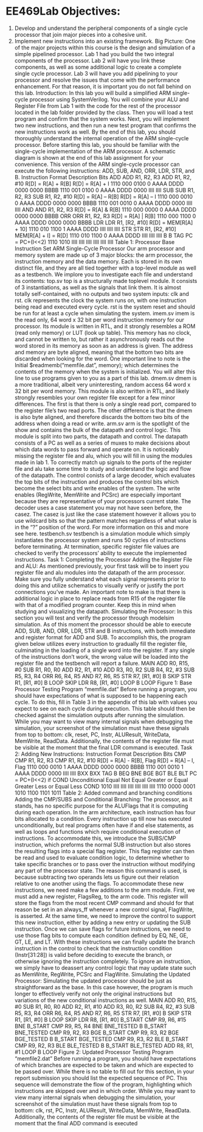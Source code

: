 # EE469Lab Objectives:
1. Develop and understand the peripheral components of a single cycle processor that join major
pieces into a cohesive unit.
2. Implement new instructions into an existing framework.
Big Picture:
One of the major projects within this course is the design and simulation of a simple pipelined
processor. Lab 1 had you build the two integral components of the processor. Lab 2 will have you link
these components, as well as some additional logic to create a complete single cycle processor. Lab 3
will have you add pipelining to your processor and resolve the issues that come with the performance
enhancement. For that reason, it is important you do not fall behind on this lab.
Introduction:
In this lab you will build a simplified ARM single-cycle processor using SystemVerilog. You will
combine your ALU and Register File from Lab 1 with the code for the rest of the processor located in
the lab folder provided by the class. Then you will load a test program and confirm that the system
works. Next, you will implement two new instructions, and then run a new test program that confirms
the new instructions work as well. By the end of this lab, you should thoroughly understand the internal
operation of the ARM single-cycle processor.
Before starting this lab, you should be familiar with the single-cycle implementation of the ARM
processor. A schematic diagram is shown at the end of this lab assignment for your convenience. This
version of the ARM single-cycle processor can execute the following instructions: ADD, SUB, AND,
ORR, LDR, STR, and B.
Instruction Format Description Bits
ADD ADD R1, R2, R3
ADD R1, R2, #10
R[D] = R[A] + R[B]
R[D] = R[A] + I
1110 000 0100 0 AAAA DDDD 0000 0000 BBBB
1110 001 0100 0 AAAA DDDD 0000 IIII IIII
SUB SUB R1, R2, R3
SUB R1, R2, #10
R[D] = R[A] – R[B]
R[D] = R[A] – I
1110 000 0010 0 AAAA DDDD 0000 0000 BBBB
1110 001 0010 0 AAAA DDDD 0000 IIII IIII
AND AND R1, R2, R3 R[D] = R[A] & R[B] 1110 000 0000 0 AAAA DDDD 0000 0000 BBBB
ORR ORR R1, R2, R3 R[D] = R[A] | R[B] 1110 000 1100 0 AAAA DDDD 0000 0000 BBBB
LDR LDR R1, [R2, #10] R[D] = MEM[R[A] + 10] 1110 010 1100 1 AAAA DDDD IIII IIII IIII
STR STR R1, [R2, #10] MEM[R[A] + I] = R[D] 1110 010 1100 0 AAAA DDDD IIII IIII IIII
B B TAG PC = PC+(I<<2) 1110 1010 IIII IIII IIII IIII IIII IIII
Table 1: Processor Base Instruction Set
ARM Single-Cycle Processor
Our arm processor and memory system are made up of 3 major blocks: the arm processor, the
instruction memory and the data memory. Each is stored in its own distinct file, and they are all
tied together with a top-level module as well as a testbench. We implore you to investigate each
file and understand its contents:
top.sv
top is a structurally made toplevel module. It consists of 3 instantiations, as well as the signals that
link them. It is almost totally self-contained, with no outputs and two system inputs: clk and rst. clk
represents the clock the system runs on, with one instruction being read and executed every cycle.
rst is the system reset and should be run for at least a cycle when simulating the system.
imem.sv
imem is the read only, 64 word x 32 bit per word instruction memory for our processor. Its module
is written in RTL, and it strongly resembles a ROM (read only memory) or LUT (look up table).
This memory has no clock, and cannot be written to, but rather it asynchronously reads out the
word stored in its memory as soon as an address is given. The address and memory are byte aligned,
meaning that the bottom two bits are discarded when looking for the word. One important line to
note is the
Initial $readmemb(“memfile.dat”, memory);
which determines the contents of the memory when the system is initialized. You will alter this
line to use programs given to you as a part of this lab.
dmem.sv
dmem is a more traditional, albeit very uninteresting, random access 64 word x 32 bit per word
memory. This module is also written in RTL, and likely strongly resembles your own register file
except for a few minor differences. The first is that there is only a single read port, compared to the
register file’s two read ports. The other difference is that the dmem is also byte aligned, and
therefore discards the bottom two bits of the address when doing a read or write.
arm.sv
arm is the spotlight of the show and contains the bulk of the datapath and control logic. This module
is split into two parts, the datapath and control.
The datapath consists of a PC as well as a series of muxes to make decisions about which data
words to pass forward and operate on. It is noticeably missing the register file and alu, which you
will fill in using the modules made in lab 1. To correctly match up signals to the ports of the register
file and alu take some time to study and understand the logic and flow of the datapath.
The control conists of a large decoder, which evaluates the top bits of the instruction and produces
the control bits which become the select bits and write enables of the system. The write enables
(RegWrite, MemWrite and PCSrc) are especially important because they are representative of your
processors current state.
The decoder uses a case statement you may not have seen before, the casez. The casez is just like
the case statement however it allows you to use wildcard bits so that the pattern matches regardless
of what value is in the “?” position of the word. For more information on this and more see here.
testbench.sv
testbench is a simulation module which simply instantiates the processor system and runs 50 cycles
of instructions before terminating. At termination, specific register file values are checked to verify
the processors’ ability to execute the implemented instructions.
Task 1: Completing the Processor
Adding the Register File and ALU:
As mentioned previously, your first task will be to insert you register file and alu modules into the
datapath of the arm processor. Make sure you fully understand what each signal represents prior to
doing this and utilize schematics to visually verify or justify the port connections you’ve made. An
important note to make is that there is additional logic in place to replace reads from R15 of the
register file with that of a modified program counter. Keep this in mind when studying and
visualizing the datapath.
Simulating the Processor:
In this section you will test and verify the processor through modelsim simulation. As of this
moment the processor should be able to execute ADD, SUB, AND, ORR, LDR, STR and B
instructions, with both immediate and register format for ADD and SUB. To accomplish this, the
program given below utilizes every instruction to gradually fill the register file, culminating in the
loading of a single word into the register. If any single of the instructions don’t work, the wrong
value will be loaded into the register file and the testbench will report a failure.
MAIN ADD R0, R15, #0
SUB R1, R0, R0
ADD R2, R1, #10
ADD R3, R0, R2
SUB R4, R2, #3
SUB R5, R3, R4
ORR R6, R4, R5
AND R7, R6, R5
STR R7, [R1, #0]
B SKIP
STR R1, [R1, #0]
B LOOP
SKIP LDR R8, [R1, #0]
LOOP B LOOP
Figure 1: Base Processor Testing Program “memfile.dat”
Before running a program, you should have expectations of what is supposed to be happening each
cycle. To do this, fill in Table 3 in the appendix of this lab with values you expect to see on each
cycle during execution. This table should then be checked against the simulation outputs after
running the simulation.
While you may want to view many internal signals when debugging the simulation, your screenshot
of the simulation must have these signals from top to bottom: clk, reset, PC, Instr,
ALUResult, WriteData, MemWrite, ReadData. Additionally, the contents of the register
file must be visible at the moment that the final LDR command is executed.
Task 2: Adding New Instructions:
Instruction Format Description Bits
CMP CMP R1, R2, R3
CMP R1, R2, #10
R[D] = R[A] - R[B], Flag
R[D] = R[A] – I, Flag
1110 000 0010 1 AAAA DDDD 0000 0000 BBBB
1110 001 0010 1 AAAA DDDD 0000 IIII IIII
BXX BXX TAG
B
BEQ
BNE
BGE
BGT
BLE
BLT
PC = PC+(I<<2) if COND
Unconditional
Equal
Not Equal
Greater or Equal
Greater
Less or Equal
Less
COND 1010 IIII IIII IIII IIII IIII IIII
1110
0000
0001
1010
1100
1101
1011
Table 2: Added command and branching conditions
Adding the CMP/SUBS and Conditional Branching:
The processor, as it stands, has no specific purpose for the ALUFlags that it is computing during
each operation. In the arm architecture, each instruction has four bits allocated to a condition. Every
instruction up till now has executed unconditionally, but real programs often have if and else
statements, as well as loops and functions which require conditional execution of instructions. To
accommodate this, we introduce the SUBS/CMP instruction, which preforms the normal SUB
instruction but also stores the resulting flags into a special flag register. This flag register can then
be read and used to evaluate condition logic, to determine whether to take specific branches or to
pass over the instruction without modifying any part of the processor state. The reason this
command is used, is because subtracting two operands lets us figure out their relation relative to
one another using the flags.
To accommodate these new instructions, we need make a few additions to the arm module. First,
we must add a new register, FlagsReg, to the arm code. This register will store the flags from the
most recent CMP command and should for that reason be set in an always_ff whenever a new
control signal, FlagWrite, is asserted. At the same time, we need to improve the control to
support this new instruction, either by adding a new entry or updating the SUB instruction.
Once we can save flags for future instructions, we need to use those flag bits to compute each
condition defined by EQ, NE, GE, GT, LE, and LT. With these instructions we can finally
update the branch instruction in the control to check that the instruction condition
(Instr[31:28]) is valid before deciding to execute the branch, or otherwise ignoring the
instruction completely. To ignore an instruction, we simply have to deassert any control logic that
may update state such as MemWrite, RegWrite, PCSrc and FlagWrite.
Simulating the Updated Processor:
Simulating the updated processor should be just as straightforward as the base. In this case
however, the program is much longer to effectively verify not only the original instructions but
variations of the new conditional instructions as well.
MAIN ADD R0, R15, #0
SUB R1, R0, R0
ADD R2, R1, #10
ADD R3, R0, R2
SUB R4, R2, #3
SUB R5, R3, R4
ORR R6, R4, R5
AND R7, R6, R5
STR R7, [R1, #0]
B SKIP
STR R1, [R1, #0]
B LOOP
SKIP LDR R8, [R1, #0]
B_START CMP R9, R6, #15
BNE B_START
CMP R9, R5, R4
BNE BNE_TESTED
B B_START
BNE_TESTED CMP R9, R2, R3
BGE B_START
CMP R9, R3, R2
BGE BGE_TESTED
B B_START
BGE_TESTED CMP R9, R3, R2
BLE B_START
CMP R9, R2, R3
BLE BLE_TESTED
B B_START
BLE_TESTED ADD R8, R1, #1
LOOP B LOOP
Figure 2: Updated Processor Testing Program “memfile2.dat”
Before running a program, you should have expectations of which branches are expected to be
taken and which are expected to be passed over. While there is no table to fill out for this section,
in your report submission you should list the expected sequence of PC. This sequence will
demonstrate the flow of the program, highlighting which instructions are skipped over and in which
order.
While you may want to view many internal signals when debugging the simulation, your screenshot
of the simulation must have these signals from top to bottom: clk, rst, PC, Instr,
ALUResult, WriteData, MemWrite, ReadData. Additionally, the contents of the register
file must be visible at the moment that the final ADD command is executed
